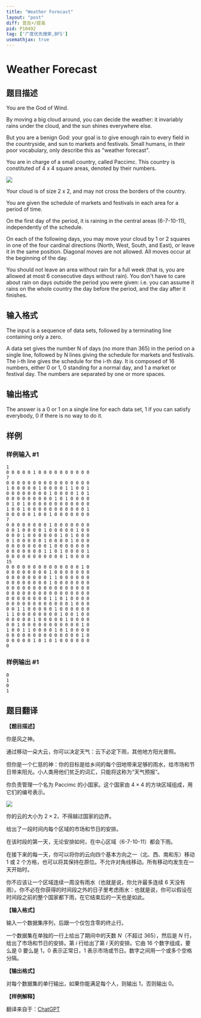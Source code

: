 ```yaml
---
title: "Weather Forecast"
layout: "post"
diff: 普及+/提高
pid: P10492
tag: ['广度优先搜索,BFS']
usemathjax: true
---
```


# Weather Forecast
## 题目描述

You are the God of Wind.

By moving a big cloud around, you can decide the weather: it invariably rains under the cloud, and the sun shines everywhere else.

But you are a benign God: your goal is to give enough rain to every field in the countryside, and sun to markets and festivals. Small humans, in their poor vocabulary, only describe this as "weather forecast".

You are in charge of a small country, called Paccimc. This country is constituted of 4 x 4 square areas, denoted by their numbers.

![](https://cdn.luogu.com.cn/upload/image_hosting/tuq65kcj.png)

Your cloud is of size 2 x 2, and may not cross the borders of the country.

You are given the schedule of markets and festivals in each area for a period of time.

On the first day of the period, it is raining in the central areas (6-7-10-11), independently of the schedule.

On each of the following days, you may move your cloud by 1 or 2 squares in one of the four cardinal directions (North, West, South, and East), or leave it in the same position. Diagonal moves are not allowed. All moves occur at the beginning of the day.

You should not leave an area without rain for a full week (that is, you are allowed at most 6 consecutive days without rain). You don't have to care about rain on days outside the period you were given: i.e. you can assume it rains on the whole country the day before the period, and the day after it finishes.

## 输入格式

The input is a sequence of data sets, followed by a terminating line containing only a zero.

A data set gives the number N of days (no more than 365) in the period on a single line, followed by N lines giving the schedule for markets and festivals. The i-th line gives the schedule for the i-th day. It is composed of 16 numbers, either 0 or 1, 0 standing for a normal day, and 1 a market or festival day. The numbers are separated by one or more spaces.
## 输出格式

The answer is a 0 or 1 on a single line for each data set, 1 if you can satisfy everybody, 0 if there is no way to do it.
## 样例

### 样例输入 #1
```
1 
0 0 0 0 0 1 0 0 0 0 0 0 0 0 0 0 
7
0 0 0 0 0 0 0 0 0 0 0 0 0 0 0 0
1 0 0 0 0 0 1 0 0 0 0 1 1 0 0 1 
0 0 0 0 0 0 0 0 1 0 0 0 0 1 0 1 
0 0 0 0 0 0 0 0 0 1 0 1 0 0 0 0 
0 1 0 1 0 0 0 0 0 0 0 0 0 0 0 0 
1 0 0 1 0 0 0 0 0 0 0 0 0 0 0 1 
0 0 0 0 0 1 0 0 1 0 0 0 0 0 0 0 
7 
0 0 0 0 0 0 0 0 1 0 0 0 0 0 0 0 
0 0 1 0 0 0 0 1 0 0 0 0 0 1 0 0 
0 0 0 1 0 0 0 0 0 0 1 0 1 0 0 0 
0 1 0 0 0 0 0 1 0 0 0 0 1 0 0 0 
0 0 0 0 0 0 0 0 1 0 0 0 0 0 0 0 
0 0 0 0 0 0 0 1 1 0 1 0 0 0 0 1 
0 0 0 0 0 0 0 0 0 0 0 1 0 0 0 0
15 
0 0 0 0 0 0 0 0 0 0 0 0 0 0 1 0 
0 0 0 0 0 0 0 0 1 0 0 0 0 0 0 0 
0 0 0 0 0 0 0 0 1 1 0 0 0 0 0 0 
0 0 0 0 0 0 0 0 1 0 0 0 0 0 0 0  
0 0 0 0 0 0 0 0 0 0 0 0 0 0 0 0  
0 0 0 0 0 0 0 0 0 0 0 0 0 0 0 0 
0 0 0 0 0 0 0 0 1 1 0 1 0 0 0 0 
0 0 0 0 0 0 0 0 0 0 0 0 1 0 0 0 
0 0 1 1 0 0 0 0 0 1 0 0 0 0 0 0 
1 1 0 0 0 0 0 0 0 0 1 0 0 1 0 0 
0 0 0 0 0 1 0 0 0 0 0 1 0 0 0 0  
0 0 1 0 0 0 0 0 0 0 0 0 0 0 1 0 
1 0 0 1 1 0 0 0 0 1 0 1 0 0 0 0 
0 0 0 0 0 0 0 0 0 0 0 0 0 0 1 0 
0 0 0 0 0 1 0 1 0 1 0 0 0 0 0 0  
0
```
### 样例输出 #1
```
0
1
0
1
```
## 题目翻译

**【题目描述】**

你是风之神。

通过移动一朵大云，你可以决定天气：云下必定下雨，其他地方阳光普照。

但你是一个仁慈的神：你的目标是给乡间的每个田地带来足够的雨水，给市场和节日带来阳光。小人类用他们贫乏的词汇，只能将这称为“天气预报”。

你负责管理一个名为 Paccimc 的小国家。这个国家由 $4 \times 4$ 的方块区域组成，用它们的编号表示。

![](https://cdn.luogu.com.cn/upload/image_hosting/tuq65kcj.png)

你的云的大小为 $2 \times 2$，不得越过国家的边界。

给出了一段时间内每个区域的市场和节日的安排。

在该时段的第一天，无论安排如何，在中心区域（6-7-10-11）都会下雨。

在接下来的每一天，你可以将你的云向四个基本方向之一（北、西、南和东）移动 $1$ 或 $2$ 个方格，也可以将其保持在原位。不允许对角线移动。所有移动均发生在一天开始时。

你不应该让一个区域连续一周没有雨水（也就是说，你允许最多连续 $6$ 天没有雨）。你不必在你获得的时间段之外的日子里考虑雨水：也就是说，你可以假设在时间段之前的整个国家都下雨，在它结束后的一天也是如此。

**【输入格式】**

输入一个数据集序列，后跟一个仅包含零的终止行。

一个数据集在单独的一行上给出了期间中的天数 $N$（不超过 $365$），然后是 $N$ 行，给出了市场和节日的安排。第 $i$ 行给出了第 $i$ 天的安排。它由 $16$ 个数字组成，要么是 $0$ 要么是 $1$，$0$ 表示正常日，$1$ 表示市场或节日。数字之间用一个或多个空格分隔。

**【输出格式】**

对每个数据集的单行输出，如果你能满足每个人，则输出 $1$，否则输出 $0$。

**【样例解释】**

翻译来自于：[ChatGPT](https://chatgpt.com/)

